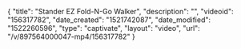 {
    "title": "Stander EZ Fold-N-Go Walker",
    "description": "",
    "videoid": "156317782",
    "date_created": "1521742087",
    "date_modified": "1522260596",
    "type": "captivate",
    "layout": "video",
    "url": "\/v\/897564000047-mp4\/156317782"
}